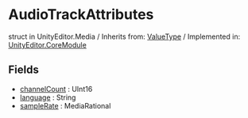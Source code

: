 # AudioTrackAttributes
struct in UnityEditor.Media
 / Inherits from: <a href="https://docs.unity3d.com/6000.0/Documentation/ScriptReference/ValueType.html">ValueType</a> / Implemented in: <a href="https://docs.unity3d.com/6000.0/Documentation/ScriptReference/UnityEditor.CoreModule.html">UnityEditor.CoreModule</a>

## Fields
- <a href="https://docs.unity3d.com/6000.0/Documentation/ScriptReference/AudioTrackAttributes-channelCount.html">channelCount</a> : UInt16
- <a href="https://docs.unity3d.com/6000.0/Documentation/ScriptReference/AudioTrackAttributes-language.html">language</a> : String
- <a href="https://docs.unity3d.com/6000.0/Documentation/ScriptReference/AudioTrackAttributes-sampleRate.html">sampleRate</a> : MediaRational
